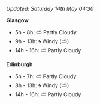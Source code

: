 *Updated: Saturday 14th May 04:30*

**Glasgow**

* 5h - 8h: :partly_sunny: Partly Cloudy
* 9h - 13h: :cyclone: Windy (:partly_sunny:)
* 14h - 16h: :partly_sunny: Partly Cloudy

**Edinburgh**

* 5h - 7h: :partly_sunny: Partly Cloudy
* 8h - 13h: :cyclone: Windy (:partly_sunny:)
* 14h - 16h: :partly_sunny: Partly Cloudy
